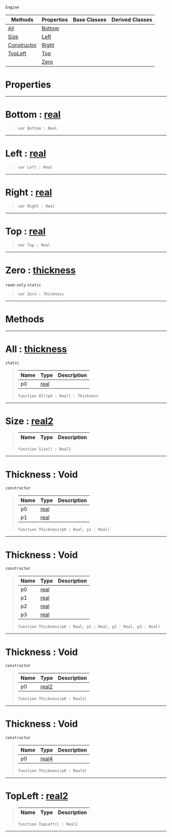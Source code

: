  `Engine`

|Methods|Properties|Base Classes|Derived Classes|
|---|---|---|---|
|[ All](https://github.com/zeroengineteam/ZeroDocs/code_reference/class_reference/thickness.markdown#all-zero-engine-document)|[ Bottom](https://github.com/zeroengineteam/ZeroDocs/code_reference/class_reference/thickness.markdown#bottom-zero-engine-docum)| | |
|[ Size](https://github.com/zeroengineteam/ZeroDocs/code_reference/class_reference/thickness.markdown#size-zero-engine-documen)|[ Left](https://github.com/zeroengineteam/ZeroDocs/code_reference/class_reference/thickness.markdown#left-zero-engine-documen)| | |
|[ Constructor](https://github.com/zeroengineteam/ZeroDocs/code_reference/class_reference/thickness.markdown#thickness-void)|[ Right](https://github.com/zeroengineteam/ZeroDocs/code_reference/class_reference/thickness.markdown#right-zero-engine-docume)| | |
|[ TopLeft](https://github.com/zeroengineteam/ZeroDocs/code_reference/class_reference/thickness.markdown#topleft-zero-engine-docu)|[ Top](https://github.com/zeroengineteam/ZeroDocs/code_reference/class_reference/thickness.markdown#top-zero-engine-document)| | |
| |[ Zero](https://github.com/zeroengineteam/ZeroDocs/code_reference/class_reference/thickness.markdown#zero-zero-engine-documen)| | |


 #  Properties


---  
 #  Bottom : [real](https://github.com/zeroengineteam/ZeroDocs/code_reference/zilch_base_types/real.markdown)

> 
> ``` lang=cpp, name=Zilch
> var Bottom : Real


---  
 #  Left : [real](https://github.com/zeroengineteam/ZeroDocs/code_reference/zilch_base_types/real.markdown)

> 
> ``` lang=cpp, name=Zilch
> var Left : Real


---  
 #  Right : [real](https://github.com/zeroengineteam/ZeroDocs/code_reference/zilch_base_types/real.markdown)

> 
> ``` lang=cpp, name=Zilch
> var Right : Real


---  
 #  Top : [real](https://github.com/zeroengineteam/ZeroDocs/code_reference/zilch_base_types/real.markdown)

> 
> ``` lang=cpp, name=Zilch
> var Top : Real


---  
 #  Zero : [thickness](https://github.com/zeroengineteam/ZeroDocs/code_reference/class_reference/thickness.markdown)

 `read-only` `static`

> 
> ``` lang=cpp, name=Zilch
> var Zero : Thickness


---  
 #  Methods


---  
 #  All : [thickness](https://github.com/zeroengineteam/ZeroDocs/code_reference/class_reference/thickness.markdown)

 `static`

> 
> |Name|Type|Description|
> |---|---|---|
> |p0|[real](https://github.com/zeroengineteam/ZeroDocs/code_reference/zilch_base_types/real.markdown)| |
> ``` lang=cpp, name=Zilch
> function All(p0 : Real) : Thickness
> ``` 


---  
 #  Size : [real2](https://github.com/zeroengineteam/ZeroDocs/code_reference/zilch_base_types/real2.markdown)

> 
> |Name|Type|Description|
> |---|---|---|
> ``` lang=cpp, name=Zilch
> function Size() : Real2
> ``` 


---  
 #  Thickness : Void

 `constructor`

> 
> |Name|Type|Description|
> |---|---|---|
> |p0|[real](https://github.com/zeroengineteam/ZeroDocs/code_reference/zilch_base_types/real.markdown)| |
> |p1|[real](https://github.com/zeroengineteam/ZeroDocs/code_reference/zilch_base_types/real.markdown)| |
> ``` lang=cpp, name=Zilch
> function Thickness(p0 : Real, p1 : Real)
> ``` 


---  
 #  Thickness : Void

 `constructor`

> 
> |Name|Type|Description|
> |---|---|---|
> |p0|[real](https://github.com/zeroengineteam/ZeroDocs/code_reference/zilch_base_types/real.markdown)| |
> |p1|[real](https://github.com/zeroengineteam/ZeroDocs/code_reference/zilch_base_types/real.markdown)| |
> |p2|[real](https://github.com/zeroengineteam/ZeroDocs/code_reference/zilch_base_types/real.markdown)| |
> |p3|[real](https://github.com/zeroengineteam/ZeroDocs/code_reference/zilch_base_types/real.markdown)| |
> ``` lang=cpp, name=Zilch
> function Thickness(p0 : Real, p1 : Real, p2 : Real, p3 : Real)
> ``` 


---  
 #  Thickness : Void

 `constructor`

> 
> |Name|Type|Description|
> |---|---|---|
> |p0|[real2](https://github.com/zeroengineteam/ZeroDocs/code_reference/zilch_base_types/real2.markdown)| |
> ``` lang=cpp, name=Zilch
> function Thickness(p0 : Real2)
> ``` 


---  
 #  Thickness : Void

 `constructor`

> 
> |Name|Type|Description|
> |---|---|---|
> |p0|[real4](https://github.com/zeroengineteam/ZeroDocs/code_reference/zilch_base_types/real4.markdown)| |
> ``` lang=cpp, name=Zilch
> function Thickness(p0 : Real4)
> ``` 


---  
 #  TopLeft : [real2](https://github.com/zeroengineteam/ZeroDocs/code_reference/zilch_base_types/real2.markdown)

> 
> |Name|Type|Description|
> |---|---|---|
> ``` lang=cpp, name=Zilch
> function TopLeft() : Real2
> ``` 


---  
 

 